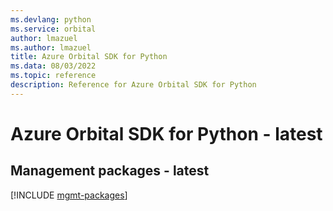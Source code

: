 ```yaml
---
ms.devlang: python
ms.service: orbital
author: lmazuel
ms.author: lmazuel
title: Azure Orbital SDK for Python
ms.data: 08/03/2022
ms.topic: reference
description: Reference for Azure Orbital SDK for Python
---
```

# Azure Orbital SDK for Python - latest

## Management packages - latest
[!INCLUDE [mgmt-packages](orbital-mgmt-index.md)]